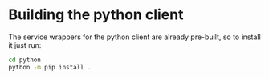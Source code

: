 Building the python client
==========================

The service wrappers for the python client are already pre-built, so to install it 
just run:

```bash
cd python
python -m pip install .
```